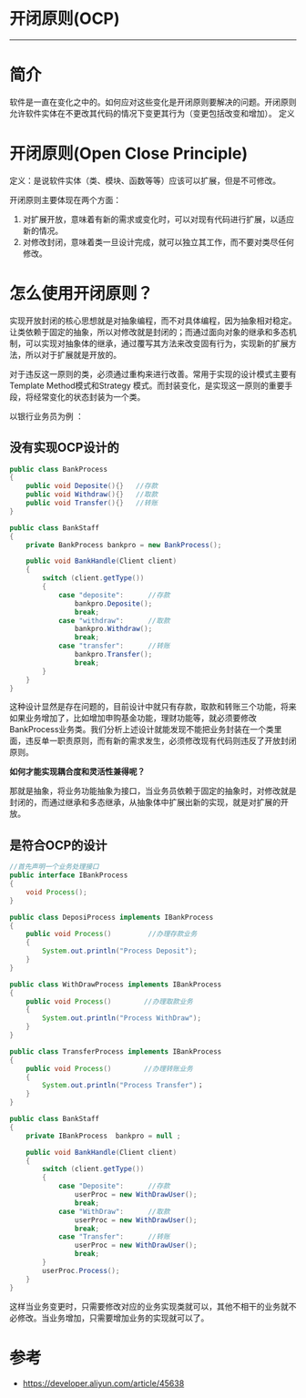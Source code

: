 #   开闭原则(OCP)

---

#   简介

软件是一直在变化之中的。如何应对这些变化是开闭原则要解决的问题。开闭原则允许软件实体在不更改其代码的情况下变更其行为（变更包括改变和增加）。
定义

#   开闭原则(Open Close Principle) 

定义：是说软件实体（类、模块、函数等等）应该可以扩展，但是不可修改。

开闭原则主要体现在两个方面：

1.  对扩展开放，意味着有新的需求或变化时，可以对现有代码进行扩展，以适应新的情况。
2.  对修改封闭，意味着类一旦设计完成，就可以独立其工作，而不要对类尽任何修改。

#   怎么使用开闭原则？

实现开放封闭的核心思想就是对抽象编程，而不对具体编程，因为抽象相对稳定。让类依赖于固定的抽象，所以对修改就是封闭的；而通过面向对象的继承和多态机制，可以实现对抽象体的继承，通过覆写其方法来改变固有行为，实现新的扩展方法，所以对于扩展就是开放的。 

对于违反这一原则的类，必须通过重构来进行改善。常用于实现的设计模式主要有Template Method模式和Strategy 模式。而封装变化，是实现这一原则的重要手段，将经常变化的状态封装为一个类。

以银行业务员为例 ：

##  没有实现OCP设计的
```java
public class BankProcess
{
    public void Deposite(){}   //存款
    public void Withdraw(){}   //取款
    public void Transfer(){}   //转账
}
```

```java
public class BankStaff
{
    private BankProcess bankpro = new BankProcess();

    public void BankHandle(Client client)
    {
        switch (client.getType())
        {
            case "deposite":      //存款
                bankpro.Deposite();
                break;
            case "withdraw":      //取款
                bankpro.Withdraw();
                break;
            case "transfer":      //转账
                bankpro.Transfer();
                break;
        }
    }
}
```

这种设计显然是存在问题的，目前设计中就只有存款，取款和转账三个功能，将来如果业务增加了，比如增加申购基金功能，理财功能等，就必须要修改BankProcess业务类。我们分析上述设计就能发现不能把业务封装在一个类里面，违反单一职责原则，而有新的需求发生，必须修改现有代码则违反了开放封闭原则。

**如何才能实现耦合度和灵活性兼得呢？** 

那就是抽象，将业务功能抽象为接口，当业务员依赖于固定的抽象时，对修改就是封闭的，而通过继承和多态继承，从抽象体中扩展出新的实现，就是对扩展的开放。

##  是符合OCP的设计

```java
//首先声明一个业务处理接口
public interface IBankProcess
{
    void Process();
}
```

```java
public class DeposiProcess implements IBankProcess
{
    public void Process()         //办理存款业务
    {
        System.out.println("Process Deposit");
    }
}
```

```java
public class WithDrawProcess implements IBankProcess
{
    public void Process()        //办理取款业务
    {
        System.out.println("Process WithDraw");
    }
}
```

```java
public class TransferProcess implements IBankProcess
{
    public void Process()        //办理转账业务
    {
        System.out.println("Process Transfer")；
    }
}
```

```java
public class BankStaff
{
    private IBankProcess  bankpro = null ;

    public void BankHandle(Client client)
    {
        switch (client.getType())
        {
            case "Deposite":      //存款
                userProc = new WithDrawUser();
                break;
            case "WithDraw":      //取款
                userProc = new WithDrawUser();
                break;
            case "Transfer":      //转账
                userProc = new WithDrawUser();
                break;
        }
        userProc.Process();
    }
}
```

这样当业务变更时，只需要修改对应的业务实现类就可以，其他不相干的业务就不必修改。当业务增加，只需要增加业务的实现就可以了。  

#   参考
+   https://developer.aliyun.com/article/45638
